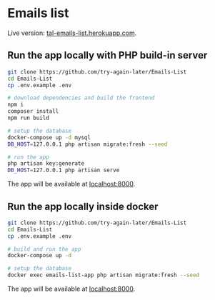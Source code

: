 # Emails list

Live version: [tal-emails-list.herokuapp.com](https://tal-emails-list.herokuapp.com).

## Run the app locally with PHP build-in server

```sh
git clone https://github.com/try-again-later/Emails-List
cd Emails-List
cp .env.example .env

# download dependencies and build the frontend
npm i
composer install
npm run build

# setup the database
docker-compose up -d mysql
DB_HOST=127.0.0.1 php artisan migrate:fresh --seed

# run the app
php artisan key:generate
DB_HOST=127.0.0.1 php artisan serve
```

The app will be available at [localhost:8000](http://localhost:8000).

## Run the app locally inside docker

```sh
git clone https://github.com/try-again-later/Emails-List
cd Emails-List
cp .env.example .env

# build and run the app
docker-compose up -d

# setup the database
docker exec emails-list-app php artisan migrate:fresh --seed
```

The app will be available at [localhost:8000](http://localhost:8000).
